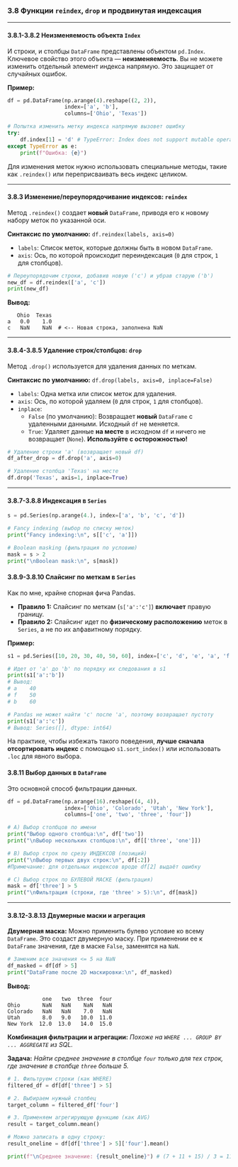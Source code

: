### 3.8 Функции `reindex`, `drop` и продвинутая индексация

---

#### 3.8.1-3.8.2 Неизменяемость объекта `Index`

И строки, и столбцы `DataFrame` представлены объектом `pd.Index`. Ключевое свойство этого объекта — **неизменяемость**. Вы не можете изменить отдельный элемент индекса напрямую. Это защищает от случайных ошибок.

**Пример:**
```python
df = pd.DataFrame(np.arange(4).reshape((2, 2)), 
                  index=['a', 'b'], 
                  columns=['Ohio', 'Texas'])

# Попытка изменить метку индекса напрямую вызовет ошибку
try:
    df.index[1] = 'd' # TypeError: Index does not support mutable operations
except TypeError as e:
    print(f"Ошибка: {e}")
```
Для изменения меток нужно использовать специальные методы, такие как `.reindex()` или переприсваивать весь индекс целиком.

---

#### 3.8.3 Изменение/переупорядочивание индексов: `reindex`

Метод `.reindex()` создает **новый** `DataFrame`, приводя его к новому набору меток по указанной оси.

**Синтаксис по умолчанию:**
`df.reindex(labels, axis=0)`

*   `labels`: Список меток, которые должны быть в новом `DataFrame`.
*   `axis`: Ось, по которой происходит переиндексация (`0` для строк, `1` для столбцов).

```python
# Переупорядочим строки, добавив новую ('c') и убрав старую ('b')
new_df = df.reindex(['a', 'c'])
print(new_df)
```
**Вывод:**
```
   Ohio  Texas
a   0.0    1.0
c   NaN    NaN  # <-- Новая строка, заполнена NaN
```
---

#### 3.8.4-3.8.5 Удаление строк/столбцов: `drop`

Метод `.drop()` используется для удаления данных по меткам.

**Синтаксис по умолчанию:**
`df.drop(labels, axis=0, inplace=False)`

*   `labels`: Одна метка или список меток для удаления.
*   `axis`: Ось, по которой удаляем (`0` для строк, `1` для столбцов).
*   `inplace`:
    *   `False` (по умолчанию): Возвращает **новый** `DataFrame` с удаленными данными. Исходный `df` не меняется.
    *   `True`: Удаляет данные **на месте** в исходном `df` и ничего не возвращает (`None`). **Используйте с осторожностью!**

```python
# Удаление строки 'a' (возвращает новый df)
df_after_drop = df.drop('a', axis=0)

# Удаление столбца 'Texas' на месте
df.drop('Texas', axis=1, inplace=True) 
```

---


#### 3.8.7-3.8.8 Индексация в `Series`

```python
s = pd.Series(np.arange(4.), index=['a', 'b', 'c', 'd'])

# Fancy indexing (выбор по списку меток)
print("Fancy indexing:\n", s[['c', 'a']])

# Boolean masking (фильтрация по условию)
mask = s > 2
print("\nBoolean mask:\n", s[mask])
```

#### 3.8.9-3.8.10 Слайсинг по меткам в `Series`

Как по мне, крайне спорная фича Pandas.

*   **Правило 1:** Слайсинг по меткам (`s['a':'c']`) **включает** правую границу.
*   **Правило 2:** Слайсинг идет по **физическому расположению** меток в `Series`, а не по их алфавитному порядку.

**Пример:**
```python
s1 = pd.Series([10, 20, 30, 40, 50, 60], index=['c', 'd', 'e', 'a', 'f', 'b'])

# Идет от 'a' до 'b' по порядку их следования в s1
print(s1['a':'b']) 
# Вывод:
# a    40
# f    50
# b    60

# Pandas не может найти 'c' после 'a', поэтому возвращает пустоту
print(s1['a':'c'])
# Вывод: Series([], dtype: int64)
```
На практике, чтобы избежать такого поведения, **лучше сначала отсортировать индекс** с помощью `s1.sort_index()` или использовать `.loc` для явного выбора.

#### 3.8.11 Выбор данных в `DataFrame`

Это основной способ фильтрации данных.

```python
df = pd.DataFrame(np.arange(16).reshape((4, 4)),
                  index=['Ohio', 'Colorado', 'Utah', 'New York'],
                  columns=['one', 'two', 'three', 'four'])

# A) Выбор столбцов по имени
print("Выбор одного столбца:\n", df['two'])
print("\nВыбор нескольких столбцов:\n", df[['three', 'one']])

# B) Выбор строк по срезу ИНДЕКСОВ (позиций)
print("\nВыбор первых двух строк:\n", df[:2])
#Примечание: для отдельных индексов вроде df[2] выдаёт ошибку

# C) Выбор строк по БУЛЕВОЙ МАСКЕ (фильтрация)
mask = df['three'] > 5
print("\nФильтрация (строки, где 'three' > 5):\n", df[mask])
```

---
#### 3.8.12-3.8.13 Двумерные маски и агрегация

**Двумерная маска:**
Можно применить булево условие ко всему `DataFrame`. Это создаст двумерную маску. При применении ее к `DataFrame` значения, где в маске `False`, заменятся на `NaN`.

```python
# Заменим все значения <= 5 на NaN
df_masked = df[df > 5]
print("DataFrame после 2D маскировки:\n", df_masked)
```
**Вывод:**
```
           one   two  three  four
Ohio       NaN   NaN    NaN   NaN
Colorado   NaN   NaN    7.0   NaN
Utah       8.0   9.0   10.0  11.0
New York  12.0  13.0   14.0  15.0
```

**Комбинация фильтрации и агрегации:**
*Похоже на `WHERE ... GROUP BY ... AGGREGATE` из SQL.*

**Задача:** *Найти среднее значение в столбце `four` только для тех строк, где значение в столбце `three` больше 5.*
```python
# 1. Фильтруем строки (как WHERE)
filtered_df = df[df['three'] > 5]

# 2. Выбираем нужный столбец
target_column = filtered_df['four']

# 3. Применяем агрегирующую функцию (как AVG)
result = target_column.mean()

# Можно записать в одну строку:
result_oneline = df[df['three'] > 5]['four'].mean()

print(f"\nСреднее значение: {result_oneline}") # (7 + 11 + 15) / 3 = 11.0
```
